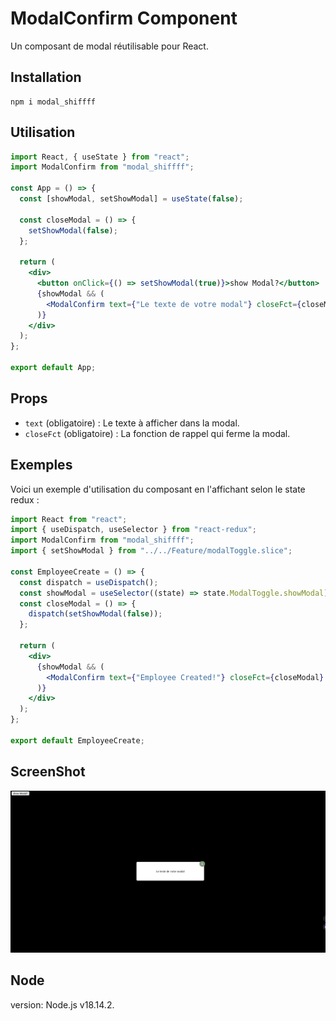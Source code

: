 # ModalConfirm Component

Un composant de modal réutilisable pour React.

## Installation

```shell
npm i modal_shiffff
```

## Utilisation

```jsx
import React, { useState } from "react";
import ModalConfirm from "modal_shiffff";

const App = () => {
  const [showModal, setShowModal] = useState(false);

  const closeModal = () => {
    setShowModal(false);
  };

  return (
    <div>
      <button onClick={() => setShowModal(true)}>show Modal?</button>
      {showModal && (
        <ModalConfirm text={"Le texte de votre modal"} closeFct={closeModal} />
      )}
    </div>
  );
};

export default App;
```

## Props

- `text` (obligatoire) : Le texte à afficher dans la modal.
- `closeFct` (obligatoire) : La fonction de rappel qui ferme la modal.

## Exemples

Voici un exemple d'utilisation du composant en l'affichant selon le state redux :

```jsx
import React from "react";
import { useDispatch, useSelector } from "react-redux";
import ModalConfirm from "modal_shiffff";
import { setShowModal } from "../../Feature/modalToggle.slice";

const EmployeeCreate = () => {
  const dispatch = useDispatch();
  const showModal = useSelector((state) => state.ModalToggle.showModal);
  const closeModal = () => {
    dispatch(setShowModal(false));
  };

  return (
    <div>
      {showModal && (
        <ModalConfirm text={"Employee Created!"} closeFct={closeModal} />
      )}
    </div>
  );
};

export default EmployeeCreate;
```

## ScreenShot

![Exemple d'image](https://raw.githubusercontent.com/Shiffff/modal_shiffff_lib/master/src/lib/capture.png)

## Node

version: Node.js v18.14.2.
